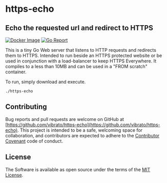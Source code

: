 # https-echo

## Echo the requested url and redirect to HTTPS

[![Docker Image](https://img.shields.io/badge/docker-vibrato%2Fhttps--echo-blue.svg)](https://hub.docker.com/r/vibrato/https-echo/)
[![Go Report](https://goreportcard.com/badge/github.com/vibrato/https-echo)](https://goreportcard.com/report/github.com/vibrato/https-echo)

This is a tiny Go Web server that listens to HTTP requests and redirects them to HTTPS. Intended to run beside an HTTPS protected website or be used in conjunction with a load-balancer to keep HTTPS Everywhere. It compiles to a less than 10MB and can be used in a "FROM scratch" container.

To run, simply download and execute.

    ./https-echo

## Contributing

Bug reports and pull requests are welcome on GitHub at [https://github.com/vibrato/https-echo](https://github.com/vibrato/https-echo). This project is intended to be a safe, welcoming space for collaboration, and contributors are expected to adhere to the [Contributor Covenant](http://contributor-covenant.org) code of conduct.

## License

The Software is available as open source under the terms of the [MIT License](http://opensource.org/licenses/MIT).
